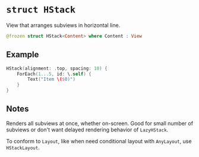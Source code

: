 # `struct HStack`

View that arranges subviews in horizontal line.

```swift
@frozen struct HStack<Content> where Content : View
```

## Example

```swift
HStack(alignment: .top, spacing: 10) {
    ForEach(1...5, id: \.self) {
        Text("Item \($0)")
    }
}
```

## Notes

Renders all subviews at once, whether on-screen. Good for small number of subviews or don't want delayed rendering behavior of `LazyHStack`.

To conform to `Layout`, like when need conditional layout with `AnyLayout`, use `HStackLayout`.
